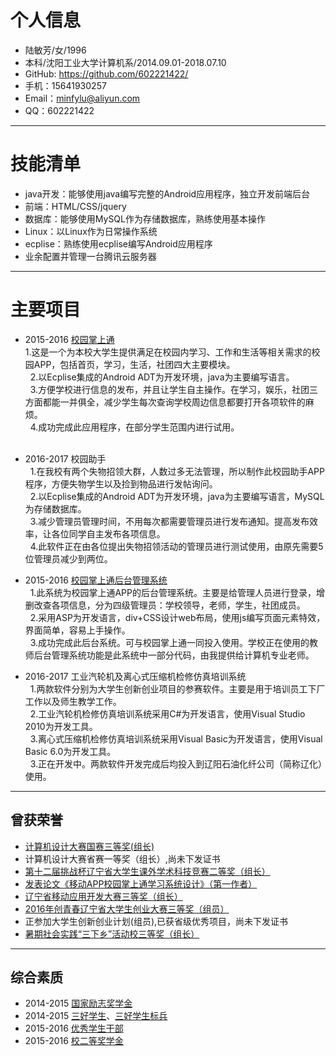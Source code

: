 # 个人信息
- 陆敏芳/女/1996
- 本科/沈阳工业大学计算机系/2014.09.01-2018.07.10
- GitHub: https://github.com/602221422/
- 手机：15641930257
- Email：minfylu@aliyun.com
- QQ：602221422

---

# 技能清单
 - java开发：能够使用java编写完整的Android应用程序，独立开发前端后台
 - 前端：HTML/CSS/jquery
 - 数据库：能够使用MySQL作为存储数据库，熟练使用基本操作
 - Linux：以Linux作为日常操作系统
 - ecplise：熟练使用ecplise编写Android应用程序
 - 业余配置并管理一台腾讯云服务器

---

# 主要项目

 - 2015-2016 [校园掌上通](https://github.com/602221422/Campus-APP)  
   1.这是一个为本校大学生提供满足在校园内学习、工作和生活等相关需求的校园APP，包括首页，学习，生活，社团四大主要模块。  
   2.以Ecplise集成的Android ADT为开发环境，java为主要编写语言。  
   3.方便学校进行信息的发布，并且让学生自主操作。在学习，娱乐，社团三方面都能一并俱全，减少学生每次查询学校周边信息都要打开各项软件的麻烦。  
   4.成功完成此应用程序，在部分学生范围内进行试用。  
     
 - 2016-2017 校园助手  
   1.在我校有两个失物招领大群，人数过多无法管理，所以制作此校园助手APP程序，方便失物学生以及捡到物品进行发帖询问。  
   2.以Ecplise集成的Android ADT为开发环境，java为主要编写语言，MySQL为存储数据库。  
   3.减少管理员管理时间，不用每次都需要管理员进行发布通知。提高发布效率，让各位同学自主发布各项信息。  
   4.此软件正在由各位提出失物招领活动的管理员进行测试使用，由原先需要5位管理员减少到两位。  
 
 - 2015-2016 [校园掌上通后台管理系统](https://github.com/602221422/back-stage-management)  
   1.此系统为校园掌上通APP的后台管理系统。主要是给管理人员进行登录，增删改查各项信息，分为四级管理员：学校领导，老师，学生，社团成员。  
   2.采用ASP为开发语言，div+CSS设计web布局，使用js编写页面元素特效，界面简单，容易上手操作。  
   3.成功完成此后台系统。可与校园掌上通一同投入使用。学校正在使用的教师后台管理系统功能是此系统中一部分代码，由我提供给计算机专业老师。
   
 - 2016-2017 工业汽轮机及离心式压缩机检修仿真培训系统  
   1.两款软件分别为大学生创新创业项目的参赛软件。主要是用于培训员工下厂工作以及师生教学工作。  
   2.工业汽轮机检修仿真培训系统采用C#为开发语言，使用Visual Studio 2010为开发工具。  
   3.离心式压缩机检修仿真培训系统采用Visual Basic为开发语言，使用Visual Basic 6.0为开发工具。  
   3.正在开发中。两款软件开发完成后均投入到辽阳石油化纤公司（简称辽化）使用。  
  
---

## 曾获荣誉

 - [计算机设计大赛国赛三等奖(组长)](https://github.com/602221422/img/blob/master/image/%E8%AE%A1%E7%AE%97%E6%9C%BA%E8%AE%BE%E8%AE%A1%E5%A4%A7%E8%B5%9B%E5%9B%BD%E8%B5%9B%E4%B8%89%E7%AD%89%E5%A5%96.JPG)
 - 计算机设计大赛省赛一等奖（组长）,尚未下发证书 
 - [第十二届挑战杯辽宁省大学生课外学术科技竞赛二等奖（组长）](https://github.com/602221422/img/blob/master/image/%E6%8C%91%E6%88%98%E6%9D%AF%E7%9C%81%E8%B5%9B%E4%BA%8C%E7%AD%89%E5%A5%96.JPG)
 - [发表论文《移动APP校园掌上通学习系统设计》（第一作者）](https://github.com/602221422/img/blob/master/image/%E7%9F%A5%E7%BD%91%E6%88%AA%E5%9B%BE.png)
 - [辽宁省移动应用开发大赛三等奖（组长）](https://github.com/602221422/img/blob/master/image/%E7%A7%BB%E5%8A%A8%E5%BC%80%E5%8F%91%E5%BA%94%E7%94%A8%E5%A4%A7%E8%B5%9B%E7%9C%81%E8%B5%9B%E4%B8%89%E7%AD%89%E5%A5%96.JPG)
 - [2016年创青春辽宁省大学生创业大赛三等奖（组员）](https://github.com/602221422/img/blob/master/image/%E5%88%9B%E9%9D%92%E6%98%A5%E5%A4%A7%E5%AD%A6%E7%94%9F%E5%88%9B%E4%B8%9A%E5%A4%A7%E8%B5%9B%E7%9C%81%E8%B5%9B%E4%B8%89%E7%AD%89%E5%A5%96.JPG)
 - 正参加大学生创新创业计划(组员),已获省级优秀项目，尚未下发证书
 - [暑期社会实践“三下乡”活动校三等奖（组长）](https://github.com/602221422/img/blob/master/image/%E6%9A%91%E6%9C%9F%E5%AE%9E%E8%B7%B5%E6%A0%A1%E8%B5%9B%E4%B8%89%E7%AD%89%E5%A5%96.JPG)

---

 ## 综合素质

 - 2014-2015 [国家励志奖学金](https://github.com/602221422/img/blob/master/image/%E5%9B%BD%E5%AE%B6%E5%8A%B1%E5%BF%97%E5%A5%96%E5%AD%A6%E9%87%91.JPG)
 - 2014-2015 [三好学生](https://github.com/602221422/img/blob/master/image/%E6%A0%A1%E4%B8%89%E5%A5%BD%E5%AD%A6%E7%94%9F.JPG)、[三好学生标兵](https://github.com/602221422/img/blob/master/image/%E6%A0%A1%E4%B8%89%E5%A5%BD%E5%AD%A6%E7%94%9F%E6%A0%87%E5%85%B5.JPG)
 - 2015-2016 [优秀学生干部](https://github.com/602221422/img/blob/master/image/%E6%A0%A1%E4%BC%98%E7%A7%80%E5%AD%A6%E7%94%9F%E5%B9%B2%E9%83%A8.JPG)
 - 2015-2016 [校二等奖学金](https://github.com/602221422/img/blob/master/image/%E6%A0%A1%E4%BA%8C%E7%AD%89%E5%A5%96%E5%AD%A6%E9%87%91.JPG)

